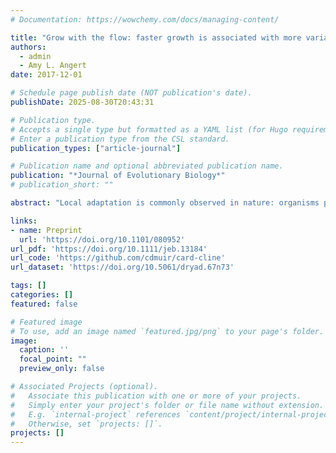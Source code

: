 ```yaml
---
# Documentation: https://wowchemy.com/docs/managing-content/

title: "Grow with the flow: faster growth is associated with more variable precipitation in a perennial herb"
authors: 
  - admin
  - Amy L. Angert
date: 2017-12-01

# Schedule page publish date (NOT publication's date).
publishDate: 2025-08-30T20:43:31

# Publication type.
# Accepts a single type but formatted as a YAML list (for Hugo requirements).
# Enter a publication type from the CSL standard.
publication_types: ["article-journal"]

# Publication name and optional abbreviated publication name.
publication: "*Journal of Evolutionary Biology*"
# publication_short: ""

abstract: "Local adaptation is commonly observed in nature: organisms perform well in their natal environment, but poorly outside it. Correlations between traits and latitude, or latitudinal clines, are among the most common pieces of evidence for local adaptation, but identifying the traits under selection and the selective agents is challenging. Here, we investigated a latitudinal cline in growth and photosynthesis across 16 populations of the perennial herb Erythranthe cardinalis (Phrymaceae). Using machine learning methods, we identify interannual variation in precipitation as a likely selective agent: southern populations from more variable environments had higher photosynthetic rates and grew faster. We hypothesize that selection may favour a more annualized life history – grow now rather than save for next year – in environments where severe droughts occur more often. Thus, our study provides insight into how species may adapt if Mediterranean climates become more variable due to climate change."

links:
- name: Preprint
  url: 'https://doi.org/10.1101/080952'
url_pdf: 'https://doi.org/10.1111/jeb.13184'
url_code: 'https://github.com/cdmuir/card-cline'
url_dataset: 'https://doi.org/10.5061/dryad.67n73'

tags: []
categories: []
featured: false

# Featured image
# To use, add an image named `featured.jpg/png` to your page's folder. 
image:
  caption: ''
  focal_point: ""
  preview_only: false

# Associated Projects (optional).
#   Associate this publication with one or more of your projects.
#   Simply enter your project's folder or file name without extension.
#   E.g. `internal-project` references `content/project/internal-project/index.md`.
#   Otherwise, set `projects: []`.
projects: []
---
```

